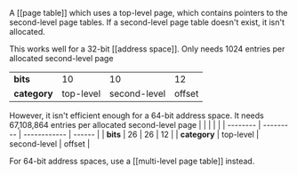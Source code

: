 A [[page table]] which uses a top-level page, which contains pointers to the second-level page tables. If a second-level page table doesn't exist, it isn't allocated.

This works well for a 32-bit [[address space]]. Only needs 1024 entries per allocated second-level page

| | | | |
| -------- | --------- | ------------ | ------ |
| **bits**     | 10        | 10           | 12     |
| **category** | top-level | second-level | offset |

However, it isn't efficient enough for a 64-bit address space.  It needs 67,108,864 entries per allocated second-level page
|          |           |              |        |
| -------- | --------- | ------------ | ------ |
| **bits**     | 26        | 26           | 12     |
| **category** | top-level | second-level | offset | 

For 64-bit address spaces, use a [[multi-level page table]] instead.